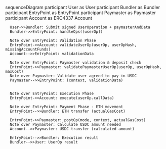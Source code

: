 sequenceDiagram
      participant User as User
      participant Bundler as Bundler
      participant EntryPoint as EntryPoint
      participant Paymaster as Paymaster
      participant Account as ERC4337 Account

      User->>Bundler: Submit signed UserOperation + paymasterAndData
      Bundler->>EntryPoint: handleOps([userOp])

      Note over EntryPoint: Validation Phase
      EntryPoint->>Account: validateUserOp(userOp, userOpHash, missingAccountFunds)
      Account-->>EntryPoint: validationData

      Note over EntryPoint: Paymaster validation & deposit check
      EntryPoint->>Paymaster: validatePaymasterUserOp(userOp, userOpHash, maxCost)
      Note over Paymaster: Validate user agreed to pay in USDC
      Paymaster-->>EntryPoint: (context, validationData)


      Note over EntryPoint: Execution Phase
      EntryPoint->>Account: execute(userOp.callData)

      Note over EntryPoint: Payment Phase - ETH movement
      EntryPoint-->>Bundler: ETH transfer (actualGasCost)

      EntryPoint->>Paymaster: postOp(mode, context, actualGasCost)
      Note over Paymaster: Calculate USDC amount needed
      Account-->>Paymaster: USDC transfer (calculated amount)

      EntryPoint-->>Bundler: Execution result
      Bundler-->>User: UserOp result